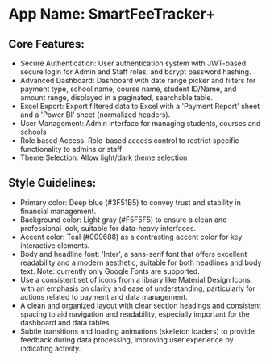 # **App Name**: SmartFeeTracker+

## Core Features:

- Secure Authentication: User authentication system with JWT-based secure login for Admin and Staff roles, and bcrypt password hashing.
- Advanced Dashboard: Dashboard with date range picker and filters for payment type, school name, course name, student ID/Name, and amount range, displayed in a paginated, searchable table.
- Excel Export: Export filtered data to Excel with a 'Payment Report' sheet and a 'Power BI' sheet (normalized headers).
- User Management: Admin interface for managing students, courses and schools
- Role based Access: Role-based access control to restrict specific functionality to admins or staff
- Theme Selection: Allow light/dark theme selection

## Style Guidelines:

- Primary color: Deep blue (#3F51B5) to convey trust and stability in financial management.
- Background color: Light gray (#F5F5F5) to ensure a clean and professional look, suitable for data-heavy interfaces.
- Accent color: Teal (#009688) as a contrasting accent color for key interactive elements.
- Body and headline font: 'Inter', a sans-serif font that offers excellent readability and a modern aesthetic, suitable for both headlines and body text.  Note: currently only Google Fonts are supported.
- Use a consistent set of icons from a library like Material Design Icons, with an emphasis on clarity and ease of understanding, particularly for actions related to payment and data management.
- A clean and organized layout with clear section headings and consistent spacing to aid navigation and readability, especially important for the dashboard and data tables.
- Subtle transitions and loading animations (skeleton loaders) to provide feedback during data processing, improving user experience by indicating activity.
